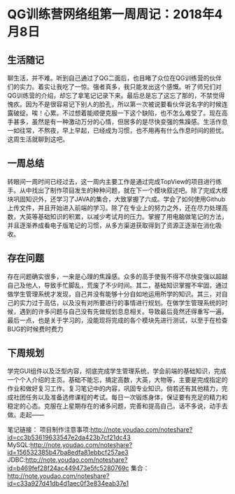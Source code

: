 # QG训练营网络组第一周周记：2018年4月8日

## 生活随记

聊生活，并不难。听到自己通过了QG二面后，也目睹了众位在QG训练营的伙伴们的实力。着实让我吃了一惊。强者真多，我只能发出这个感慨。听了师兄们对QG训练营的介绍，却忘了拿笔记记录下来。最后总是忘了这忘了那的，不禁觉得愧疚。因为不是很容易记下别人的脸孔，所以第一次被说要看伙伴说名字的时候连露破绽。唉！心累。不过想着能顺便克服一下这个缺陷，也不怎么难受了。现在高手甚多，虽然是有一种激动万分的心情，但居多的是尽快变强的焦躁感。生活作息一如往常，不熬夜，早上早起，已经成为习惯，也不用再有什么作息时间的担忧。这周生活就聊到这吧。

## 一周总结

转眼间一周时间已经过去，这一周内主要工作是通过完成TopView的项目进行练手。从中找出了制作项目发生的种种问题，就在下一个模块叙述吧。除了完成大模块巩固知识外，还学习了JAVA的集合，大致掌握了六成。学会了如何使用Github上传文件，并且开始进入前端的学习。除了在专业上的努力之外，还在尽力处理高数，大英等基础知识的积累，以减少考试月的压力。掌握了用电脑做笔记的方法，并且逐渐养成看电子版笔记的习惯，从多方渠道获取得到了资源正逐渐在消化吸收。

## 存在问题

存在问题确实很多，一来是心理的焦躁感。众多的高手使我不得不尽快变强以超越自己及他人，导致手忙脚乱，荒废了不少时间。其二，基础知识掌握不牢固，通过做学生管理系统才发现，自己并没有能够十分自如地运用所学的知识。其三，对自己的实力过于高估，以及没有对所要进行的事情进行规划。在做学生管理系统的时候，遇到的许多问题与自己没有先做规划息息相关。导致最后竟然还得重写一遍。最后一点，也是关于学习的，没能现将完成的各个模块先进行测试，以至于在检查BUG的时候费时费力

## 下周规划
学完GUI组件以及泛型内容，彻底完成学生管理系统，学会前端的基础知识，完成一个个人介绍的主页。基础不能忘，搞定高数，大英，大物等，主要是完成指定的作业和做好复习工作。复习笔记中的内容，巩固专业知识。倘若还有其他精力，完成社团任务以及准备选修课程的考试。每日一次锻炼身体，保证要有充足的精力和稳定的心态。克服在上星期存在的诸多问题，完善和提高自己。话不多说，动手去做。走起——

笔记链接：
项目制作注意事项:http://note.youdao.com/noteshare?id=cc3b53619633547e2da423b7cf21dc43
MySQL:http://note.youdao.com/noteshare?id=156532385b47ba8edfa81ebbcf257ae3
JDBC:http://note.youdao.com/noteshare?id=b469fef28f24ac449473e5fc5280769c
集合：http://note.youdao.com/noteshare?id=c33a927d41db4d1aec0f3e834eab37e1